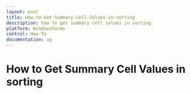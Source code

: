 ```yaml
---
layout: post
title: How-to-Get-Summary-Cell-Values-in-sorting
description: how to get summary cell values in sorting 
platform: WindowsForms
control: How To
documentation: ug
---
```


# How to Get Summary Cell Values in sorting 

